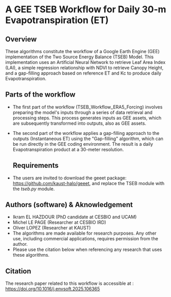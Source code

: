 
# **A GEE TSEB Workflow for Daily 30-m Evapotranspiration (ET)**
## **Overview**

These algorithms constitute the workflow of a Google Earth Engine (GEE) implementation of the Two Source Energy Balance (TSEB) Model. This implementation uses an Artificial Neural Network to retrieve Leaf Area Index (LAI), a simple regression relationship with NDVI to retrieve Canopy Height, and a gap-filling approach based on reference ET and Kc to produce daily Evapotranspiration.

## **Parts of the workflow**
- The first part of the workflow (TSEB_Workflow_ERA5_Forcing) involves preparing the model's inputs through a series of data retrieval and processing steps. This process generates inputs as GEE assets, which are subsequently transformed into outputs, also as GEE assets.
- The second part of the workflow applies a gap-filling approach to the outputs (Instantaneous ET) using the "Gap-filling" algorithm, which can be run directly in the GEE coding environment. The result is a daily Evapotranspiration product at a 30-meter resolution.

  ## **Requirements**
- The users are invited to download the geeet package: https://github.com/kaust-halo/geeet, and replace the TSEB module with the *tseb.py* module.

## **Authors (software) & Aknowledgement**
- Ikram EL HAZDOUR (PhD candidate at CESBIO and UCAM)
- Michel LE PAGE (Researcher at CESBIO IRD)
- Oliver LOPEZ (Researcher at KAUST)
- The algorithms are made available for research purposes. Any other use, including commercial applications, requires permission from the author.
- Please use the citation below when referencing any research that uses these algorithms.

## **Citation**
The research paper related to this workflow is accessible at : https://doi.org/10.1016/j.envsoft.2025.106365


